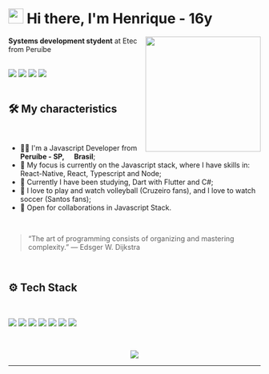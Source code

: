 <h1><img src="https://emojis.slackmojis.com/emojis/images/1570211625/6611/wave-animated.gif?1570211625" width="30"/> Hi there, I'm Henrique - 16y </h1>
<img align='right' src="https://media.giphy.com/media/M9gbBd9nbDrOTu1Mqx/giphy.gif" width="230">

**Systems development stydent** at Etec from Peruíbe
<br><br>

<a href="https://www.linkedin.com/in/henrique-martins-5b2bb71a5/"><img src="https://img.shields.io/badge/medium-575454.svg?style=for-the-badge&logo=medium&logoColor=white"></a>
<a href="https://twitter.com/hmartiins_"><img src="https://img.shields.io/badge/twitter-1DA1F2.svg?style=for-the-badge&logo=twitter&logoColor=white"></a>
<a href="https://www.facebook.com/profile.php?id=100004602799158"><img src="https://img.shields.io/badge/facebook-42a5f5.svg?style=for-the-badge&logo=facebook&logoColor=white"></a>
<a href="mailto:hmartiins224@gmail.com"><img src="https://img.shields.io/badge/e‑mail-D14836.svg?style=for-the-badge&logo=GMail&logoColor=white"></a>
<br><br>

## 🛠 My characteristics

<br>
<ul>
  <li>🧑‍💻 I'm a Javascript Developer from <b>Peruíbe - SP, <img src="https://image.flaticon.com/icons/svg/197/197386.svg" width="13"/> Brasil</b>;</li>
  <li>💾 My focus is currently on the Javascript stack, where I have skills in: React-Native, React, Typescript and Node;</li>
  <li>📖 Currently I have been studying, Dart with Flutter and C#;</li>
  <li>🥰 I love to play and watch volleyball (Cruzeiro fans), and I love to watch soccer (Santos fans);</li>
  <li>🤝 Open for collaborations in Javascript Stack.</li>
</ul>
<br>

> “The art of programming consists of organizing and mastering complexity.”
― Edsger W. Dijkstra

<br>

## ⚙️ Tech Stack

<br>
<p>
  <img src="https://img.shields.io/badge/typescript%20-%23007ACC.svg?&style=for-the-badge&logo=typescript&logoColor=white"/>
  <img src="https://img.shields.io/badge/javascript%20-%23323330.svg?&style=for-the-badge&logo=javascript&logoColor=%23F7DF1E"/>
  <img src="https://img.shields.io/badge/node.js%20-%2343853D.svg?&style=for-the-badge&logo=node.js&logoColor=white"/>
  <img src="https://img.shields.io/badge/react%20-%2320232a.svg?&style=for-the-badge&logo=react&logoColor=%2361DAFB"/>
  <img src="https://img.shields.io/badge/react_native%20-%2320232a.svg?&style=for-the-badge&logo=react&logoColor=%2361DAFB"/>
  <img src="https://img.shields.io/badge/flutter-42a5f5.svg?style=for-the-badge&logo=flutter&logoColor=white">
  <img src="https://img.shields.io/badge/github%20-%23121011.svg?&style=for-the-badge&logo=github&logoColor=white"/>
</p>
<br>
<p align = "center">
  <img src = "https://github-readme-stats.vercel.app/api?username=hmartiins&show_icons=true&theme=algolia&line_height=27">
</p>

---
